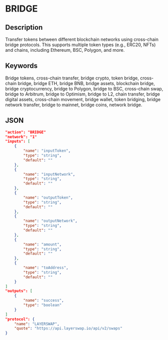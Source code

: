# BRIDGE

## Description
Transfer tokens between different blockchain networks using cross-chain bridge protocols. This supports multiple token types (e.g., ERC20, NFTs) and chains, including Ethereum, BSC, Polygon, and more.

## Keywords
Bridge tokens, cross-chain transfer, bridge crypto, token bridge, cross-chain bridge, bridge ETH, bridge BNB, bridge assets, blockchain bridge, bridge cryptocurrency, bridge to Polygon, bridge to BSC, cross-chain swap, bridge to Arbitrum, bridge to Optimism, bridge to L2, chain transfer, bridge digital assets, cross-chain movement, bridge wallet, token bridging, bridge network transfer, bridge to mainnet, bridge coins, network bridge.

## JSON 

```json
"action": "BRIDGE"
"network": "1"
"inputs": [
    {
        "name": "inputToken",
        "type": "string",
        "default": ""
    },
    {
        "name": "inputNetwork",
        "type": "string",
        "default": ""
    },
    {
        "name": "outputToken",
        "type": "string",
        "default": ""
    },
    {
        "name": "outputNetwork",
        "type": "string",
        "default": ""
    },
    {
        "name": "amount",
        "type": "string",
        "default": ""
    },
    {
        "name": "toAddress",
        "type": "string",
        "default": ""
    }
]
"outputs": [
    {
        "name": "success",
        "type": "boolean"
    }
]
"protocol": {
    "name": "LAYERSWAP",
    "quote": "https://api.layerswap.io/api/v2/swaps"
}
